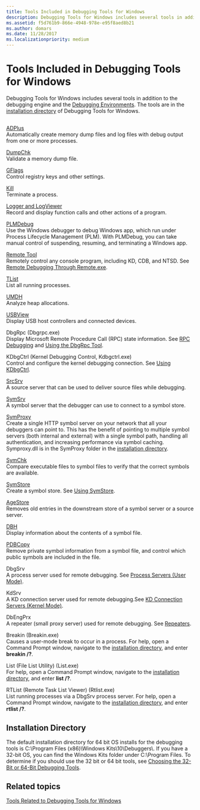 ```yaml
---
title: Tools Included in Debugging Tools for Windows
description: Debugging Tools for Windows includes several tools in addition to the debugging engine and the Debugging Environments. The tools are in the installation directory of Debugging Tools for Windows.
ms.assetid: f5d761b9-866e-4948-978e-e95f8aed8b21
ms.author: domars
ms.date: 11/28/2017
ms.localizationpriority: medium
---
```


# Tools Included in Debugging Tools for Windows


Debugging Tools for Windows includes several tools in addition to the debugging engine and the [Debugging Environments](debuggers-in-the-debugging-tools-for-windows-package.md). The tools are in the [installation directory](#installation-directories) of Debugging Tools for Windows.

## <span id="additional_tools_and_utilities"></span><span id="ADDITIONAL_TOOLS_AND_UTILITIES"></span>


<span id="ADPlus"></span><span id="adplus"></span><span id="ADPLUS"></span>[ADPlus](adplus.md)  
Automatically create memory dump files and log files with debug output from one or more processes.

<span id="DumpChk"></span><span id="dumpchk"></span><span id="DUMPCHK"></span>[DumpChk](dumpchk.md)  
Validate a memory dump file.

<span id="GFlags"></span><span id="gflags"></span><span id="GFLAGS"></span>[GFlags](gflags.md)  
Control registry keys and other settings.

<span id="Kill"></span><span id="kill"></span><span id="KILL"></span>[Kill](kill-tool.md)  
Terminate a process.

<span id="Logger_and_LogViewer"></span><span id="logger_and_logviewer"></span><span id="LOGGER_AND_LOGVIEWER"></span>[Logger and LogViewer](logger-and-logviewer.md)  
Record and display function calls and other actions of a program.

<span id="PLMDebug"></span><span id="plmdebug"></span><span id="PLMDEBUG"></span>[PLMDebug](plmdebug.md)  
Use the Windows debugger to debug Windows app, which run under Process Lifecycle Management (PLM). With PLMDebug, you can take manual control of suspending, resuming, and terminating a Windows app.

<span id="Remote_Tool"></span><span id="remote_tool"></span><span id="REMOTE_TOOL"></span>[Remote Tool](remote-tool.md)  
Remotely control any console program, including KD, CDB, and NTSD. See [Remote Debugging Through Remote.exe](remote-debugging-through-remote-exe.md).

<span id="TList"></span><span id="tlist"></span><span id="TLIST"></span>[TList](tlist.md)  
List all running processes.

<span id="UMDH"></span><span id="umdh"></span>[UMDH](umdh.md)  
Analyze heap allocations.

<span id="USBView"></span><span id="usbview"></span><span id="USBVIEW"></span>[USBView](usbview.md)  
Display USB host controllers and connected devices.

<span id="dbgrpc___dbgrpc.exe_"></span><span id="DBGRPC___DBGRPC.EXE_"></span>DbgRpc (Dbgrpc.exe)  
Display Microsoft Remote Procedure Call (RPC) state information. See [RPC Debugging](rpc-debugging.md) and [Using the DbgRpc Tool](using-the-dbgrpc-tool.md).

<span id="kdbgctrl___kernel_debugging_control__kdbgctrl.exe_"></span><span id="KDBGCTRL___KERNEL_DEBUGGING_CONTROL__KDBGCTRL.EXE_"></span>KDbgCtrl (Kernel Debugging Control, Kdbgctrl.exe)  
Control and configure the kernel debugging connection. See [Using KDbgCtrl](using-kdbgctrl.md).

<span id="SrcSrv"></span><span id="srcsrv"></span><span id="SRCSRV"></span>[SrcSrv](srcsrv.md)  
A source server that can be used to deliver source files while debugging.

<span id="SymSrv"></span><span id="symsrv"></span><span id="SYMSRV"></span>[SymSrv](symsrv.md)  
A symbol server that the debugger can use to connect to a symbol store.

<span id="SymProxy"></span><span id="symproxy"></span><span id="SYMPROXY"></span>[SymProxy](symproxy.md)  
Create a single HTTP symbol server on your network that all your debuggers can point to. This has the benefit of pointing to multiple symbol servers (both internal and external) with a single symbol path, handling all authentication, and increasing performance via symbol caching. Symproxy.dll is in the SymProxy folder in the [installation directory](#installation-directories).

<span id="SymChk"></span><span id="symchk"></span><span id="SYMCHK"></span>[SymChk](symchk.md)  
Compare executable files to symbol files to verify that the correct symbols are available.

<span id="SymStore"></span><span id="symstore"></span><span id="SYMSTORE"></span>[SymStore](symstore.md)  
Create a symbol store. See [Using SymStore](symstore.md).

<span id="AgeStore"></span><span id="agestore"></span><span id="AGESTORE"></span>[AgeStore](agestore.md)  
Removes old entries in the downstream store of a symbol server or a source server.

<span id="DBH"></span><span id="dbh"></span>[DBH](dbh.md)  
Display information about the contents of a symbol file.

<span id="PDBCopy"></span><span id="pdbcopy"></span><span id="PDBCOPY"></span>[PDBCopy](pdbcopy.md)  
Remove private symbol information from a symbol file, and control which public symbols are included in the file.

<span id="DbgSrv__"></span><span id="dbgsrv__"></span><span id="DBGSRV__"></span>DbgSrv   
A process server used for remote debugging. See [Process Servers (User Mode)](process-servers--user-mode-.md).

<span id="KdSrv"></span><span id="kdsrv"></span><span id="KDSRV"></span>KdSrv  
A KD connection server used for remote debugging.See [KD Connection Servers (Kernel Mode)](kd-connection-servers--kernel-mode-.md).

<span id="DbEngPrx"></span><span id="dbengprx"></span><span id="DBENGPRX"></span>DbEngPrx  
A repeater (small proxy server) used for remote debugging. See [Repeaters](repeaters.md).

<span id="breakin___breakin.exe_"></span><span id="BREAKIN___BREAKIN.EXE_"></span>Breakin (Breakin.exe)  
Causes a user-mode break to occur in a process. For help, open a Command Prompt window, navigate to the [installation directory](#installation-directories), and enter **breakin /?**.

<span id="list___file_list_utility___list.exe_"></span><span id="LIST___FILE_LIST_UTILITY___LIST.EXE_"></span>List (File List Utility) (List.exe)  
For help, open a Command Prompt window, navigate to the [installation directory](#installation-directories), and enter **list /?**.

<span id="rtlist___remote_task_list_viewer___rtlist.exe_"></span><span id="RTLIST___REMOTE_TASK_LIST_VIEWER___RTLIST.EXE_"></span>RTList (Remote Task List Viewer) (Rtlist.exe)  
List running processes via a DbgSrv process server. For help, open a Command Prompt window, navigate to the [installation directory](#installation-directories), and enter **rtlist /?**.

## <span id="installation-directories"></span><span id="INSTALLATION-DIRECTORIES"></span>Installation Directory


The default installation directory for 64 bit OS installs for the debugging tools is C:\\Program Files (x86)\\Windows Kits\\10\\Debuggers\\. If you have a 32-bit OS, you can find the Windows Kits folder under C:\\Program Files. To determine if you should use the 32 bit or 64 bit tools, see [Choosing the 32-Bit or 64-Bit Debugging Tools](choosing-a-32-bit-or-64-bit-debugger-package.md).

## <span id="related_topics"></span>Related topics


[Tools Related to Debugging Tools for Windows](tools-related-to-debugging-tools-for-windows.md)

 

 






